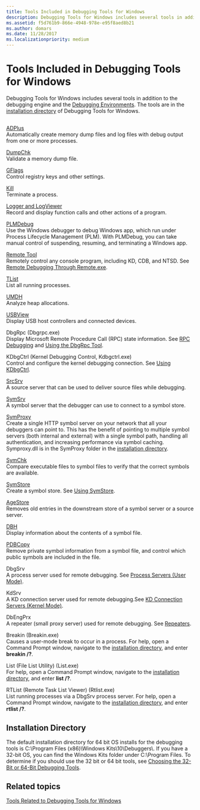 ```yaml
---
title: Tools Included in Debugging Tools for Windows
description: Debugging Tools for Windows includes several tools in addition to the debugging engine and the Debugging Environments. The tools are in the installation directory of Debugging Tools for Windows.
ms.assetid: f5d761b9-866e-4948-978e-e95f8aed8b21
ms.author: domars
ms.date: 11/28/2017
ms.localizationpriority: medium
---
```


# Tools Included in Debugging Tools for Windows


Debugging Tools for Windows includes several tools in addition to the debugging engine and the [Debugging Environments](debuggers-in-the-debugging-tools-for-windows-package.md). The tools are in the [installation directory](#installation-directories) of Debugging Tools for Windows.

## <span id="additional_tools_and_utilities"></span><span id="ADDITIONAL_TOOLS_AND_UTILITIES"></span>


<span id="ADPlus"></span><span id="adplus"></span><span id="ADPLUS"></span>[ADPlus](adplus.md)  
Automatically create memory dump files and log files with debug output from one or more processes.

<span id="DumpChk"></span><span id="dumpchk"></span><span id="DUMPCHK"></span>[DumpChk](dumpchk.md)  
Validate a memory dump file.

<span id="GFlags"></span><span id="gflags"></span><span id="GFLAGS"></span>[GFlags](gflags.md)  
Control registry keys and other settings.

<span id="Kill"></span><span id="kill"></span><span id="KILL"></span>[Kill](kill-tool.md)  
Terminate a process.

<span id="Logger_and_LogViewer"></span><span id="logger_and_logviewer"></span><span id="LOGGER_AND_LOGVIEWER"></span>[Logger and LogViewer](logger-and-logviewer.md)  
Record and display function calls and other actions of a program.

<span id="PLMDebug"></span><span id="plmdebug"></span><span id="PLMDEBUG"></span>[PLMDebug](plmdebug.md)  
Use the Windows debugger to debug Windows app, which run under Process Lifecycle Management (PLM). With PLMDebug, you can take manual control of suspending, resuming, and terminating a Windows app.

<span id="Remote_Tool"></span><span id="remote_tool"></span><span id="REMOTE_TOOL"></span>[Remote Tool](remote-tool.md)  
Remotely control any console program, including KD, CDB, and NTSD. See [Remote Debugging Through Remote.exe](remote-debugging-through-remote-exe.md).

<span id="TList"></span><span id="tlist"></span><span id="TLIST"></span>[TList](tlist.md)  
List all running processes.

<span id="UMDH"></span><span id="umdh"></span>[UMDH](umdh.md)  
Analyze heap allocations.

<span id="USBView"></span><span id="usbview"></span><span id="USBVIEW"></span>[USBView](usbview.md)  
Display USB host controllers and connected devices.

<span id="dbgrpc___dbgrpc.exe_"></span><span id="DBGRPC___DBGRPC.EXE_"></span>DbgRpc (Dbgrpc.exe)  
Display Microsoft Remote Procedure Call (RPC) state information. See [RPC Debugging](rpc-debugging.md) and [Using the DbgRpc Tool](using-the-dbgrpc-tool.md).

<span id="kdbgctrl___kernel_debugging_control__kdbgctrl.exe_"></span><span id="KDBGCTRL___KERNEL_DEBUGGING_CONTROL__KDBGCTRL.EXE_"></span>KDbgCtrl (Kernel Debugging Control, Kdbgctrl.exe)  
Control and configure the kernel debugging connection. See [Using KDbgCtrl](using-kdbgctrl.md).

<span id="SrcSrv"></span><span id="srcsrv"></span><span id="SRCSRV"></span>[SrcSrv](srcsrv.md)  
A source server that can be used to deliver source files while debugging.

<span id="SymSrv"></span><span id="symsrv"></span><span id="SYMSRV"></span>[SymSrv](symsrv.md)  
A symbol server that the debugger can use to connect to a symbol store.

<span id="SymProxy"></span><span id="symproxy"></span><span id="SYMPROXY"></span>[SymProxy](symproxy.md)  
Create a single HTTP symbol server on your network that all your debuggers can point to. This has the benefit of pointing to multiple symbol servers (both internal and external) with a single symbol path, handling all authentication, and increasing performance via symbol caching. Symproxy.dll is in the SymProxy folder in the [installation directory](#installation-directories).

<span id="SymChk"></span><span id="symchk"></span><span id="SYMCHK"></span>[SymChk](symchk.md)  
Compare executable files to symbol files to verify that the correct symbols are available.

<span id="SymStore"></span><span id="symstore"></span><span id="SYMSTORE"></span>[SymStore](symstore.md)  
Create a symbol store. See [Using SymStore](symstore.md).

<span id="AgeStore"></span><span id="agestore"></span><span id="AGESTORE"></span>[AgeStore](agestore.md)  
Removes old entries in the downstream store of a symbol server or a source server.

<span id="DBH"></span><span id="dbh"></span>[DBH](dbh.md)  
Display information about the contents of a symbol file.

<span id="PDBCopy"></span><span id="pdbcopy"></span><span id="PDBCOPY"></span>[PDBCopy](pdbcopy.md)  
Remove private symbol information from a symbol file, and control which public symbols are included in the file.

<span id="DbgSrv__"></span><span id="dbgsrv__"></span><span id="DBGSRV__"></span>DbgSrv   
A process server used for remote debugging. See [Process Servers (User Mode)](process-servers--user-mode-.md).

<span id="KdSrv"></span><span id="kdsrv"></span><span id="KDSRV"></span>KdSrv  
A KD connection server used for remote debugging.See [KD Connection Servers (Kernel Mode)](kd-connection-servers--kernel-mode-.md).

<span id="DbEngPrx"></span><span id="dbengprx"></span><span id="DBENGPRX"></span>DbEngPrx  
A repeater (small proxy server) used for remote debugging. See [Repeaters](repeaters.md).

<span id="breakin___breakin.exe_"></span><span id="BREAKIN___BREAKIN.EXE_"></span>Breakin (Breakin.exe)  
Causes a user-mode break to occur in a process. For help, open a Command Prompt window, navigate to the [installation directory](#installation-directories), and enter **breakin /?**.

<span id="list___file_list_utility___list.exe_"></span><span id="LIST___FILE_LIST_UTILITY___LIST.EXE_"></span>List (File List Utility) (List.exe)  
For help, open a Command Prompt window, navigate to the [installation directory](#installation-directories), and enter **list /?**.

<span id="rtlist___remote_task_list_viewer___rtlist.exe_"></span><span id="RTLIST___REMOTE_TASK_LIST_VIEWER___RTLIST.EXE_"></span>RTList (Remote Task List Viewer) (Rtlist.exe)  
List running processes via a DbgSrv process server. For help, open a Command Prompt window, navigate to the [installation directory](#installation-directories), and enter **rtlist /?**.

## <span id="installation-directories"></span><span id="INSTALLATION-DIRECTORIES"></span>Installation Directory


The default installation directory for 64 bit OS installs for the debugging tools is C:\\Program Files (x86)\\Windows Kits\\10\\Debuggers\\. If you have a 32-bit OS, you can find the Windows Kits folder under C:\\Program Files. To determine if you should use the 32 bit or 64 bit tools, see [Choosing the 32-Bit or 64-Bit Debugging Tools](choosing-a-32-bit-or-64-bit-debugger-package.md).

## <span id="related_topics"></span>Related topics


[Tools Related to Debugging Tools for Windows](tools-related-to-debugging-tools-for-windows.md)

 

 






